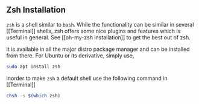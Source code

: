 ## Zsh Installation 
`zsh` is a shell similar to `bash`. While the functionality can be similar in several [[Terminal]] shells, zsh offers some nice plugins and features which is useful in general. See [[oh-my-zsh installation]] to get the best out of zsh. 

It is available in all the major distro package manager and can be installed from there. For Ubuntu or its derivative, simply use,

```bash
sudo apt install zsh
```

Inorder to make `zsh` a default shell use the following command in [[Terminal]]

```bash
chsh -s $(which zsh)
```
